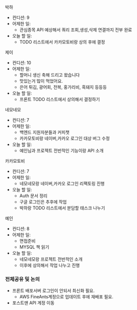 
박하
- 컨디션: 9
- 어제한 일: 
	- 관심종목 API 예상해서 쿼리 조회,생성,삭제 연결까지 전부 완료
- 오늘 할 일: 
	- TODO 리스트에서 카카모토비랑 상의 후에 결정

제이
- 컨디션: 10
- 어제한 일: 
	- 할머니 생신 축해 드리고 왔습니다
	- 맛있는거 많이 먹었어요.
	- 은어 튀김, 광어회, 전복, 홍가리비, 흑돼지 등등등
- 오늘 할 일: 
	- 프론트 TODO 리스트에서 상의해서 결정하기

네모네모
- 컨디션: 7
- 어제한 일:
	- 백엔드 지원자분들과 커피챗
	- 카카모토비랑 네이버,카카오 로그인 대상 버그 수정
- 오늘 할 일:
	- 예인님과 프로젝트 전반적인 기능이랑 API 소개

카카모토비
- 컨디션: 7
- 어제한 일: 
	- 네모네모랑 네이버,카카오 로그인 리팩토링 진행
- 오늘 할 일: 
	- Auth 문서 정리
	- 구글 로그인은 추후에 작업
	- 박하랑 TODO 리스트에서 분담할 태스크 나누기

예인
- 컨디션: 8
- 어제한 일: 
	- 면접준비
	- MYSQL 책 읽기
- 오늘 할 일:
	- 네모네모랑 프로젝트 전반적인 소개
	- 이후에 상의해서 작업 나누고 진행

### 전체공유 및 논의

- 프론트 배포서버 로그인이 안되서 최신화 필요.
	- AWS FineAnts계정으로 업데이트 후에 재배포 필요.
- 포스트맨 API 계정 이동
